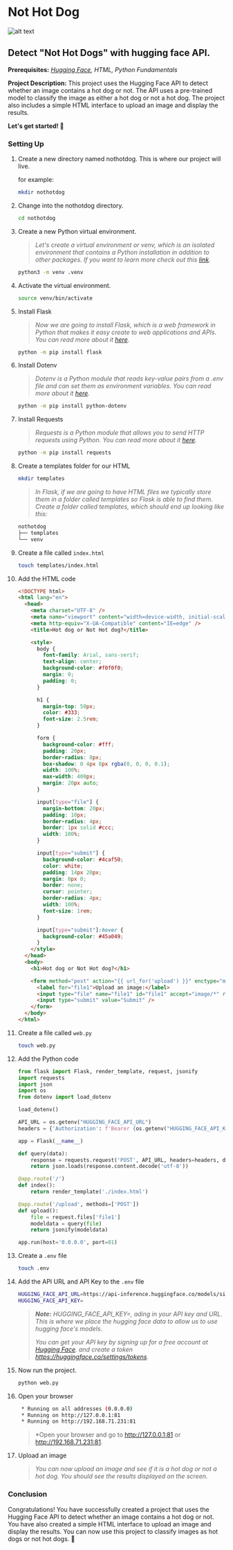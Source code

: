 # Not Hot Dog

![alt text](image.png)

## Detect "Not Hot Dogs" with hugging face API.

**Prerequisites:** *[Hugging Face](https://huggingface.co/), HTML, Python Fundamentals*

**Project Description:** This project uses the Hugging Face API to detect whether an image contains a hot dog or not. The API uses a pre-trained model to classify the image as either a hot dog or not a hot dog. The project also includes a simple HTML interface to upload an image and display the results.

**Let's get started! 🌭**

### Setting Up

1. Create a new directory named nothotdog. This is where our project will live.

   for example:

    ```bash
    mkdir nothotdog
    ```

2. Change into the nothotdog directory.

    ```bash
    cd nothotdog
    ```

3. Create a new Python virtual environment.

    > *Let's create a virtual environment or venv, which is an isolated environment that contains a Python installation in addition to other packages. If you want to learn more check out this [link](https://docs.python.org/3/tutorial/venv.html).*

    ```bash
    python3 -m venv .venv
    ```

4. Activate the virtual environment.

    ```bash
    source venv/bin/activate
    ```

5. Install Flask

   > *Now we are going to install Flask, which is a web framework in Python that makes it easy create to web applications and APIs. You can read more about it [here](https://flask.palletsprojects.com/en/2.2.x/).*

    ```bash
    python -m pip install flask
    ```

6.  Install Dotenv
    
    > *Dotenv is a Python module that reads key-value pairs from a .env file and can set them as environment variables. You can read more about it [here](https://pypi.org/project/python-dotenv/).*

    ```bash
    python -m pip install python-dotenv
    ```

7. Install Requests

    > *Requests is a Python module that allows you to send HTTP requests using Python. You can read more about it [here](https://pypi.org/project/requests/).*

    ```bash
    python -m pip install requests
    ```

8. Create a templates folder for our HTML

    ```bash
    mkdir templates
    ```
  
   > *In Flask, if we are going to have HTML files we typically store them in a folder called templates so Flask is able to find them. Create a folder called templates, which should end up looking like this:*

    ```bash
    nothotdog
    ├── templates
    └── venv
    ```

9. Create a file called `index.html`

    ```bash
    touch templates/index.html
    ```

10. Add the HTML code

    ```html
    <!DOCTYPE html>
    <html lang="en">
      <head>
        <meta charset="UTF-8" />
        <meta name="viewport" content="width=device-width, initial-scale=1.0" />
        <meta http-equiv="X-UA-Compatible" content="IE=edge" />
        <title>Hot dog or Not Hot dog?</title>

        <style>
          body {
            font-family: Arial, sans-serif;
            text-align: center;
            background-color: #f0f0f0;
            margin: 0;
            padding: 0;
          }

          h1 {
            margin-top: 50px;
            color: #333;
            font-size: 2.5rem;
          }

          form {
            background-color: #fff;
            padding: 20px;
            border-radius: 8px;
            box-shadow: 0 4px 8px rgba(0, 0, 0, 0.1);
            width: 100%;
            max-width: 400px;
            margin: 20px auto;
          }

          input[type="file"] {
            margin-bottom: 20px;
            padding: 10px;
            border-radius: 4px;
            border: 1px solid #ccc;
            width: 100%;
          }

          input[type="submit"] {
            background-color: #4caf50;
            color: white;
            padding: 14px 20px;
            margin: 8px 0;
            border: none;
            cursor: pointer;
            border-radius: 4px;
            width: 100%;
            font-size: 1rem;
          }

          input[type="submit"]:hover {
            background-color: #45a049;
          }
        </style>
      </head>
      <body>
        <h1>Hot dog or Not Hot dog?</h1>

        <form method="post" action="{{ url_for('upload') }}" enctype="multipart/form-data">
          <label for="file1">Upload an image:</label>
          <input type="file" name="file1" id="file1" accept="image/*" required />
          <input type="submit" value="Submit" />
        </form>
      </body>
    </html>
    ```

11. Create a file called `web.py`

    ```bash
    touch web.py
    ```

12. Add the Python code

    ```python
    from flask import Flask, render_template, request, jsonify
    import requests
    import json
    import os
    from dotenv import load_dotenv

    load_dotenv()

    API_URL = os.getenv("HUGGING_FACE_API_URL")
    headers = {'Authorization': f'Bearer {os.getenv("HUGGING_FACE_API_KEY")}'}

    app = Flask(__name__)

    def query(data):
        response = requests.request('POST', API_URL, headers=headers, data=data)
        return json.loads(response.content.decode('utf-8'))

    @app.route('/')
    def index():
        return render_template('./index.html')

    @app.route('/upload', methods=['POST'])
    def upload():
        file = request.files['file1']
        modeldata = query(file)
        return jsonify(modeldata)

    app.run(host='0.0.0.0', port=81)
    ```

13. Create a `.env` file

    ```bash
    touch .env
    ```

14. Add the API URL and API Key to the `.env` file

    ```bash
    HUGGING_FACE_API_URL=https://api-inference.huggingface.co/models/simon-mooney/not-hot-dog
    HUGGING_FACE_API_KEY=
    ```

    > ***Note:** HUGGING_FACE_API_KEY=, ading in your API key and URL. This is where we place the hugging face data to allow us to use hugging face's models.*
    > 
    > *You can get your API key by signing up for a free account at [Hugging Face](https://huggingface.co/). and create a token https://huggingface.co/settings/tokens.*


15. Now run the project.

    ```bash
    python web.py
    ```

16. Open your browser

    ```bash
     * Running on all addresses (0.0.0.0)
     * Running on http://127.0.0.1:81
     * Running on http://192.168.71.231:81
    ```

    > *Open your browser and go to http://127.0.0.1:81 or http://192.168.71.231:81.

17. Upload an image

    > *You can now upload an image and see if it is a hot dog or not a hot dog.*
    > *You should see the results displayed on the screen.*

### Conclusion

Congratulations! You have successfully created a project that uses the Hugging Face API to detect whether an image contains a hot dog or not. You have also created a simple HTML interface to upload an image and display the results. You can now use this project to classify images as hot dogs or not hot dogs. 🌭 
